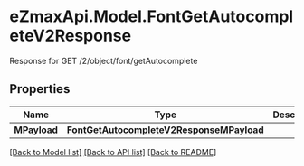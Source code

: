# eZmaxApi.Model.FontGetAutocompleteV2Response
Response for GET /2/object/font/getAutocomplete

## Properties

Name | Type | Description | Notes
------------ | ------------- | ------------- | -------------
**MPayload** | [**FontGetAutocompleteV2ResponseMPayload**](FontGetAutocompleteV2ResponseMPayload.md) |  | 

[[Back to Model list]](../README.md#documentation-for-models) [[Back to API list]](../README.md#documentation-for-api-endpoints) [[Back to README]](../README.md)

